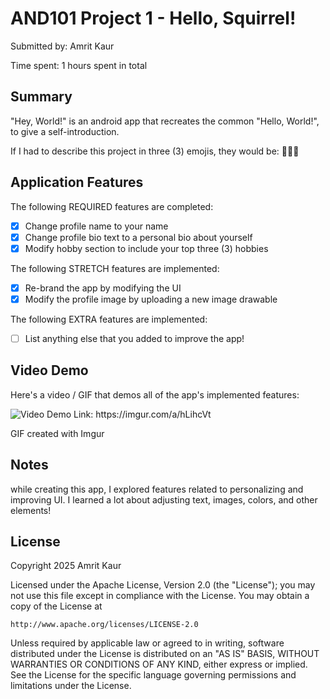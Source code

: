 # AND101 Project 1 - Hello, Squirrel!

Submitted by: Amrit Kaur

Time spent: 1 hours spent in total

## Summary

"Hey, World!" is an android app that recreates the common "Hello, World!", to give a self-introduction.

If I had to describe this project in three (3) emojis, they would be: 🌸👋😊

## Application Features

The following REQUIRED features are completed:

- [x] Change profile name to your name
- [x] Change profile bio text to a personal bio about yourself
- [x] Modify hobby section to include your top three (3) hobbies

The following STRETCH features are implemented:

- [x] Re-brand the app by modifying the UI
- [x] Modify the profile image by uploading a new image drawable

The following EXTRA features are implemented:

- [ ] List anything else that you added to improve the app!

## Video Demo

Here's a video / GIF that demos all of the app's implemented features:

<img src='https://imgur.com/a/hLihcVt' title='Video Demo' width='' alt='Video Demo' />
Link: https://imgur.com/a/hLihcVt

GIF created with Imgur

<!-- Recommended tools:
- [Kap](https://getkap.co/) for macOS
- [ScreenToGif](https://www.screentogif.com/) for Windows
- [peek](https://github.com/phw/peek) for Linux. -->

## Notes

while creating this app, I explored features related to personalizing and improving UI. I learned a lot about adjusting text, images, colors, and other elements!

## License

Copyright 2025 Amrit Kaur

Licensed under the Apache License, Version 2.0 (the "License");
you may not use this file except in compliance with the License.
You may obtain a copy of the License at

    http://www.apache.org/licenses/LICENSE-2.0

Unless required by applicable law or agreed to in writing, software
distributed under the License is distributed on an "AS IS" BASIS,
WITHOUT WARRANTIES OR CONDITIONS OF ANY KIND, either express or implied.
See the License for the specific language governing permissions and
limitations under the License.
